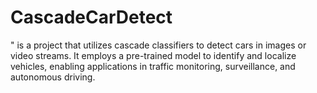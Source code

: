 # CascadeCarDetect
" is a project that utilizes cascade classifiers to detect cars in images or video streams. It employs a pre-trained model to identify and localize vehicles, enabling applications in traffic monitoring, surveillance, and autonomous driving.
